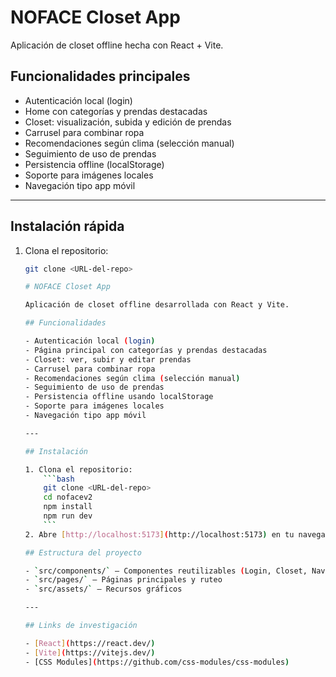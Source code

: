 
# NOFACE Closet App

Aplicación de closet offline hecha con React + Vite.

## Funcionalidades principales

- Autenticación local (login)
- Home con categorías y prendas destacadas
- Closet: visualización, subida y edición de prendas
- Carrusel para combinar ropa
- Recomendaciones según clima (selección manual)
- Seguimiento de uso de prendas
- Persistencia offline (localStorage)
- Soporte para imágenes locales
- Navegación tipo app móvil

---

## Instalación rápida

1. Clona el repositorio:
	```bash
	git clone <URL-del-repo>

	# NOFACE Closet App

	Aplicación de closet offline desarrollada con React y Vite.

	## Funcionalidades

	- Autenticación local (login)
	- Página principal con categorías y prendas destacadas
	- Closet: ver, subir y editar prendas
	- Carrusel para combinar ropa
	- Recomendaciones según clima (selección manual)
	- Seguimiento de uso de prendas
	- Persistencia offline usando localStorage
	- Soporte para imágenes locales
	- Navegación tipo app móvil

	---

	## Instalación

	1. Clona el repositorio:
		```bash
		git clone <URL-del-repo>
		cd nofacev2
		npm install
		npm run dev
		```
	2. Abre [http://localhost:5173](http://localhost:5173) en tu navegador.

	## Estructura del proyecto

	- `src/components/` — Componentes reutilizables (Login, Closet, Navbar, etc.)
	- `src/pages/` — Páginas principales y ruteo
	- `src/assets/` — Recursos gráficos

	---

	## Links de investigación

	- [React](https://react.dev/)
	- [Vite](https://vitejs.dev/)
	- [CSS Modules](https://github.com/css-modules/css-modules)

